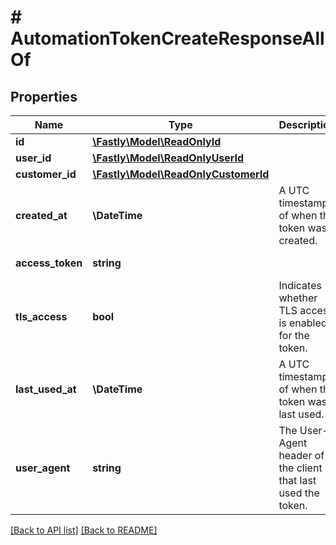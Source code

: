 # # AutomationTokenCreateResponseAllOf

## Properties

Name | Type | Description | Notes
------------ | ------------- | ------------- | -------------
**id** | [**\Fastly\Model\ReadOnlyId**](ReadOnlyId.md) |  | [optional] 
**user_id** | [**\Fastly\Model\ReadOnlyUserId**](ReadOnlyUserId.md) |  | [optional] 
**customer_id** | [**\Fastly\Model\ReadOnlyCustomerId**](ReadOnlyCustomerId.md) |  | [optional] 
**created_at** | **\DateTime** | A UTC timestamp of when the token was created. | [optional] [readonly] 
**access_token** | **string** |  | [optional] [readonly] 
**tls_access** | **bool** | Indicates whether TLS access is enabled for the token. | [optional] 
**last_used_at** | **\DateTime** | A UTC timestamp of when the token was last used. | [optional] [readonly] 
**user_agent** | **string** | The User-Agent header of the client that last used the token. | [optional] 


[[Back to API list]](../../README.md#endpoints) [[Back to README]](../../README.md)
